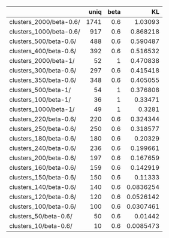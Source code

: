 |                         |   uniq |   beta |        KL |
|:------------------------|-------:|-------:|----------:|
| clusters_2000/beta-0.6/ |   1741 |    0.6 | 1.03093   |
| clusters_1000/beta-0.6/ |    917 |    0.6 | 0.868218  |
| clusters_500/beta-0.6/  |    488 |    0.6 | 0.590487  |
| clusters_400/beta-0.6/  |    392 |    0.6 | 0.516532  |
| clusters_2000/beta-1/   |     52 |    1   | 0.470838  |
| clusters_300/beta-0.6/  |    297 |    0.6 | 0.415418  |
| clusters_350/beta-0.6/  |    348 |    0.6 | 0.405055  |
| clusters_500/beta-1/    |     54 |    1   | 0.376808  |
| clusters_100/beta-1/    |     36 |    1   | 0.33471   |
| clusters_1000/beta-1/   |     49 |    1   | 0.3281    |
| clusters_220/beta-0.6/  |    220 |    0.6 | 0.324344  |
| clusters_250/beta-0.6/  |    250 |    0.6 | 0.318577  |
| clusters_180/beta-0.6/  |    180 |    0.6 | 0.20329   |
| clusters_240/beta-0.6/  |    236 |    0.6 | 0.199661  |
| clusters_200/beta-0.6/  |    197 |    0.6 | 0.167659  |
| clusters_160/beta-0.6/  |    159 |    0.6 | 0.142919  |
| clusters_150/beta-0.6/  |    150 |    0.6 | 0.11333   |
| clusters_140/beta-0.6/  |    140 |    0.6 | 0.0836254 |
| clusters_120/beta-0.6/  |    120 |    0.6 | 0.0526142 |
| clusters_100/beta-0.6/  |    100 |    0.6 | 0.0307461 |
| clusters_50/beta-0.6/   |     50 |    0.6 | 0.01442   |
| clusters_10/beta-0.6/   |     10 |    0.6 | 0.0085473 |